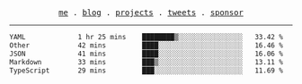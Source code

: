 <p align="center">
  <samp>
    <a href="https://everfu.org">me</a> .
    <a href="https://everfu.org/blog">blog</a> .
    <a href="https://everfu.org/github">projects</a> .
    <a href="https://twitter.com/everfu8">tweets</a> .
    <a href="https://everfu.org/sponsor">sponsor</a>
  </samp>
</p>

---

<!--START_SECTION:waka-->

```txt
YAML             1 hr 25 mins    ████████▒░░░░░░░░░░░░░░░░   33.42 %
Other            42 mins         ████░░░░░░░░░░░░░░░░░░░░░   16.46 %
JSON             41 mins         ████░░░░░░░░░░░░░░░░░░░░░   16.06 %
Markdown         33 mins         ███▒░░░░░░░░░░░░░░░░░░░░░   13.11 %
TypeScript       29 mins         ███░░░░░░░░░░░░░░░░░░░░░░   11.69 %
```

<!--END_SECTION:waka-->

